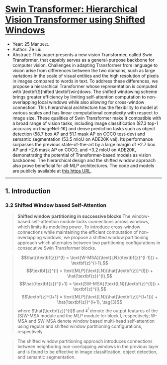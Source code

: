 # [Swin Transformer: Hierarchical Vision Transformer using Shifted Windows](https://arxiv.org/abs/2103.14030)

* Year: 25 Mar `2021`
* Author: Ze Liu
* Abstract: This paper presents a new vision Transformer, called Swin Transformer, that capably serves as a general-purpose backbone for computer vision. Challenges in adapting Transformer from language to vision arise from differences between the two domains, such as large variations in the scale of visual entities and the high resolution of pixels in images compared to words in text. To address these differences, we propose a hierarchical Transformer whose representation is computed with \textbf{S}hifted \textbf{win}dows. The shifted windowing scheme brings greater efficiency by limiting self-attention computation to non-overlapping local windows while also allowing for cross-window connection. This hierarchical architecture has the flexibility to model at various scales and has linear computational complexity with respect to image size. These qualities of Swin Transformer make it compatible with a broad range of vision tasks, including image classification (87.3 top-1 accuracy on ImageNet-1K) and dense prediction tasks such as object detection (58.7 box AP and 51.1 mask AP on COCO test-dev) and semantic segmentation (53.5 mIoU on ADE20K val). Its performance surpasses the previous state-of-the-art by a large margin of +2.7 box AP and +2.6 mask AP on COCO, and +3.2 mIoU on ADE20K, demonstrating the potential of Transformer-based models as vision backbones. The hierarchical design and the shifted window approach also prove beneficial for all-MLP architectures. The code and models are publicly available at [this https URL](https://github.com/microsoft/Swin-Transformer).

----------------------------------------------------------------------------------------------------

## 1. Introduction

### 3.2 Shifted Window based Self-Attention

> **Shifted window partitioning in successive blocks** The window-based self-attention module lacks connections across windows, which limits its modeling power. To introduce cross-window connections while maintaining the efficient computation of non-overlapping windows, we propose a shifted window partitioning approach which alternates between two partitioning configurations in consecutive Swin Transformer blocks.

> $$\hat{\textbf{z}}^{l} = \text{W-MSA}(\text{LN}(\textbf{z}^{l-1})) + \textbf{z}^{l-1},$$
> $$\textbf{z}^{l} = \text{MLP}(\text{LN}(\hat{\textbf{z}}^{l})) + \hat{\textbf{z}}^{l},$$
> $$\hat{\textbf{z}}^{l+1} = \text{SW-MSA}(\text{LN}(\textbf{z}^{l})) + \textbf{z}^{l},$$
> $$\textbf{z}^{l+1} = \text{MLP}(\text{LN}(\hat{\textbf{z}}^{l+1})) + \hat{\textbf{z}}^{l+1}, \tag{3}$$
where $\hat{\textbf{z}}^{l}$ and $\textbf{z}^{l}$ denote the output features of the (S)W-MSA module and the MLP module for block $l$, respectively; W-MSA and SW-MSA denote window based multi-head self-attention using regular and shifted window partitioning configurations, respectively.

> The shifted window partitioning approach introduces connections between neighboring non-overlapping windows in the previous layer and is found to be effective in image classification, object detection, and semantic segmentation.
